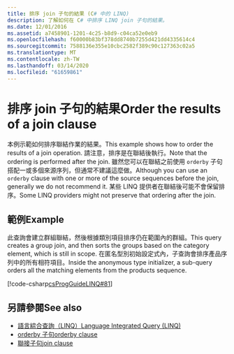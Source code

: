 ```yaml
---
title: 排序 join 子句的結果 (C# 中的 LINQ)
description: 了解如何在 C# 中排序 LINQ join 子句的結果。
ms.date: 12/01/2016
ms.assetid: a7458901-1201-4c25-b8d9-c04ca52e0eb9
ms.openlocfilehash: f60000b83bf378dd8740b7255d421dd4335614c4
ms.sourcegitcommit: 7588136e355e10cbc2582f389c90c127363c02a5
ms.translationtype: MT
ms.contentlocale: zh-TW
ms.lasthandoff: 03/14/2020
ms.locfileid: "61659861"
---
```

# <a name="order-the-results-of-a-join-clause"></a><span data-ttu-id="4e402-103">排序 join 子句的結果</span><span class="sxs-lookup"><span data-stu-id="4e402-103">Order the results of a join clause</span></span>

<span data-ttu-id="4e402-104">本例示範如何排序聯結作業的結果。</span><span class="sxs-lookup"><span data-stu-id="4e402-104">This example shows how to order the results of a join operation.</span></span> <span data-ttu-id="4e402-105">請注意，排序是在聯結後執行。</span><span class="sxs-lookup"><span data-stu-id="4e402-105">Note that the ordering is performed after the join.</span></span> <span data-ttu-id="4e402-106">雖然您可以在聯結之前使用 `orderby` 子句搭配一或多個來源序列，但通常不建議這麼做。</span><span class="sxs-lookup"><span data-stu-id="4e402-106">Although you can use an `orderby` clause with one or more of the source sequences before the join, generally we do not recommend it.</span></span> <span data-ttu-id="4e402-107">某些 LINQ 提供者在聯結後可能不會保留排序。</span><span class="sxs-lookup"><span data-stu-id="4e402-107">Some LINQ providers might not preserve that ordering after the join.</span></span>

## <a name="example"></a><span data-ttu-id="4e402-108">範例</span><span class="sxs-lookup"><span data-stu-id="4e402-108">Example</span></span>

<span data-ttu-id="4e402-109">此查詢會建立群組聯結，然後根據類別項目排序仍在範圍內的群組。</span><span class="sxs-lookup"><span data-stu-id="4e402-109">This query creates a group join, and then sorts the groups based on the category element, which is still in scope.</span></span> <span data-ttu-id="4e402-110">在匿名型別初始設定式內，子查詢會排序產品序列中的所有相符項目。</span><span class="sxs-lookup"><span data-stu-id="4e402-110">Inside the anonymous type initializer, a sub-query orders all the matching elements from the products sequence.</span></span>

[!code-csharp[csProgGuideLINQ#81](~/samples/snippets/csharp/concepts/linq/how-to-order-the-results-of-a-join-clause_1.cs)]

## <a name="see-also"></a><span data-ttu-id="4e402-111">另請參閱</span><span class="sxs-lookup"><span data-stu-id="4e402-111">See also</span></span>

- [<span data-ttu-id="4e402-112">語言綜合查詢（LINQ）</span><span class="sxs-lookup"><span data-stu-id="4e402-112">Language Integrated Query (LINQ)</span></span>](index.md)
- [<span data-ttu-id="4e402-113">orderby 子句</span><span class="sxs-lookup"><span data-stu-id="4e402-113">orderby clause</span></span>](../language-reference/keywords/orderby-clause.md)
- [<span data-ttu-id="4e402-114">聯接子句</span><span class="sxs-lookup"><span data-stu-id="4e402-114">join clause</span></span>](../language-reference/keywords/join-clause.md)
